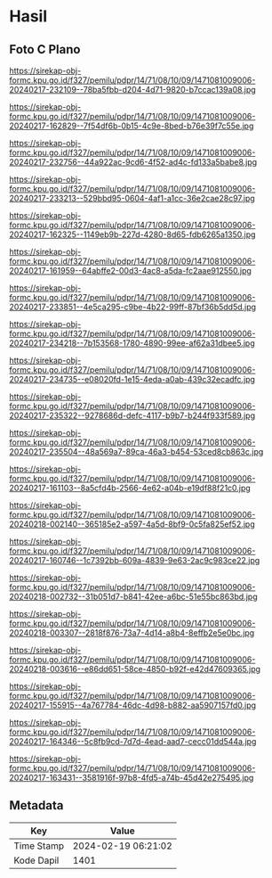 # Hasil

## Foto C Plano

https://sirekap-obj-formc.kpu.go.id/f327/pemilu/pdpr/14/71/08/10/09/1471081009006-20240217-232109--78ba5fbb-d204-4d71-9820-b7ccac139a08.jpg

https://sirekap-obj-formc.kpu.go.id/f327/pemilu/pdpr/14/71/08/10/09/1471081009006-20240217-162829--7f54df6b-0b15-4c9e-8bed-b76e39f7c55e.jpg

https://sirekap-obj-formc.kpu.go.id/f327/pemilu/pdpr/14/71/08/10/09/1471081009006-20240217-232756--44a922ac-9cd6-4f52-ad4c-fd133a5babe8.jpg

https://sirekap-obj-formc.kpu.go.id/f327/pemilu/pdpr/14/71/08/10/09/1471081009006-20240217-233213--529bbd95-0604-4af1-a1cc-36e2cae28c97.jpg

https://sirekap-obj-formc.kpu.go.id/f327/pemilu/pdpr/14/71/08/10/09/1471081009006-20240217-162325--1149eb9b-227d-4280-8d65-fdb6265a1350.jpg

https://sirekap-obj-formc.kpu.go.id/f327/pemilu/pdpr/14/71/08/10/09/1471081009006-20240217-161959--64abffe2-00d3-4ac8-a5da-fc2aae912550.jpg

https://sirekap-obj-formc.kpu.go.id/f327/pemilu/pdpr/14/71/08/10/09/1471081009006-20240217-233851--4e5ca295-c9be-4b22-99ff-87bf36b5dd5d.jpg

https://sirekap-obj-formc.kpu.go.id/f327/pemilu/pdpr/14/71/08/10/09/1471081009006-20240217-234218--7b153568-1780-4890-99ee-af62a31dbee5.jpg

https://sirekap-obj-formc.kpu.go.id/f327/pemilu/pdpr/14/71/08/10/09/1471081009006-20240217-234735--e08020fd-1e15-4eda-a0ab-439c32ecadfc.jpg

https://sirekap-obj-formc.kpu.go.id/f327/pemilu/pdpr/14/71/08/10/09/1471081009006-20240217-235322--9278686d-defc-4117-b9b7-b244f933f589.jpg

https://sirekap-obj-formc.kpu.go.id/f327/pemilu/pdpr/14/71/08/10/09/1471081009006-20240217-235504--48a569a7-89ca-46a3-b454-53ced8cb863c.jpg

https://sirekap-obj-formc.kpu.go.id/f327/pemilu/pdpr/14/71/08/10/09/1471081009006-20240217-161103--8a5cfd4b-2566-4e62-a04b-e19df88f21c0.jpg

https://sirekap-obj-formc.kpu.go.id/f327/pemilu/pdpr/14/71/08/10/09/1471081009006-20240218-002140--365185e2-a597-4a5d-8bf9-0c5fa825ef52.jpg

https://sirekap-obj-formc.kpu.go.id/f327/pemilu/pdpr/14/71/08/10/09/1471081009006-20240217-160746--1c7392bb-609a-4839-9e63-2ac9c983ce22.jpg

https://sirekap-obj-formc.kpu.go.id/f327/pemilu/pdpr/14/71/08/10/09/1471081009006-20240218-002732--31b051d7-b841-42ee-a6bc-51e55bc863bd.jpg

https://sirekap-obj-formc.kpu.go.id/f327/pemilu/pdpr/14/71/08/10/09/1471081009006-20240218-003307--2818f876-73a7-4d14-a8b4-8effb2e5e0bc.jpg

https://sirekap-obj-formc.kpu.go.id/f327/pemilu/pdpr/14/71/08/10/09/1471081009006-20240218-003616--e86dd651-58ce-4850-b92f-e42d47609365.jpg

https://sirekap-obj-formc.kpu.go.id/f327/pemilu/pdpr/14/71/08/10/09/1471081009006-20240217-155915--4a767784-46dc-4d98-b882-aa5907157fd0.jpg

https://sirekap-obj-formc.kpu.go.id/f327/pemilu/pdpr/14/71/08/10/09/1471081009006-20240217-164346--5c8fb9cd-7d7d-4ead-aad7-cecc01dd544a.jpg

https://sirekap-obj-formc.kpu.go.id/f327/pemilu/pdpr/14/71/08/10/09/1471081009006-20240217-163431--3581916f-97b8-4fd5-a74b-45d42e275495.jpg


## Metadata

| Key        | Value               |
| ---------- | ------------------- |
| Time Stamp | 2024-02-19 06:21:02 |
| Kode Dapil | 1401                |



